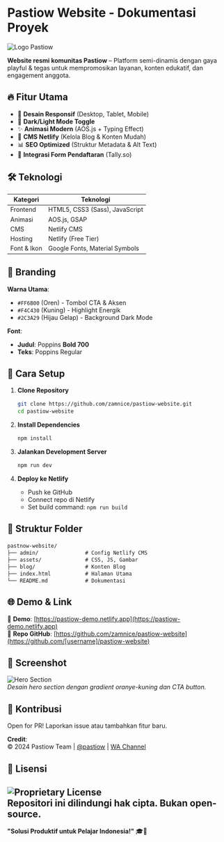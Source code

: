 # **Pastiow Website - Dokumentasi Proyek**  

![Logo Pastiow](<img src="images/logo.png" width="300" alt="Banner Pastiow">)  

**Website resmi komunitas Pastiow** – Platform semi-dinamis dengan gaya playful & tegas untuk mempromosikan layanan, konten edukatif, dan engagement anggota.  

## 🔥 **Fitur Utama**  
- 🌟 **Desain Responsif** (Desktop, Tablet, Mobile)  
- 🎨 **Dark/Light Mode Toggle**  
- ✨ **Animasi Modern** (AOS.js + Typing Effect)  
- 📝 **CMS Netlify** (Kelola Blog & Konten Mudah)  
- 📊 **SEO Optimized** (Struktur Metadata & Alt Text)  
- 📲 **Integrasi Form Pendaftaran** (Tally.so)  

## 🛠 **Teknologi**  
| **Kategori**       | **Teknologi**                     |  
|--------------------|-----------------------------------|  
| Frontend           | HTML5, CSS3 (Sass), JavaScript    |  
| Animasi            | AOS.js, GSAP                      |  
| CMS                | Netlify CMS                       |  
| Hosting            | Netlify (Free Tier)               |  
| Font & Ikon        | Google Fonts, Material Symbols    |  

## 🎨 **Branding**  
**Warna Utama**:  
- `#FF6B00` (Oren) - Tombol CTA & Aksen  
- `#F4C430` (Kuning) - Highlight Energik  
- `#2C3A29` (Hijau Gelap) - Background Dark Mode  

**Font**:  
- **Judul**: Poppins **Bold 700**  
- **Teks**: Poppins Regular  

## 🚀 **Cara Setup**  
1. **Clone Repository**  
   ```bash
   git clone https://github.com/zamnice/pastiow-website.git
   cd pastiow-website
   ```  

2. **Install Dependencies**  
   ```bash
   npm install
   ```  

3. **Jalankan Development Server**  
   ```bash
   npm run dev
   ```  

4. **Deploy ke Netlify**  
   - Push ke GitHub  
   - Connect repo di Netlify  
   - Set build command: `npm run build`  

## 📂 **Struktur Folder**  
```
pastnow-website/
├── admin/               # Config Netlify CMS
├── assets/              # CSS, JS, Gambar
├── blog/                # Konten Blog
├── index.html           # Halaman Utama
└── README.md            # Dokumentasi
```

## 🌐 **Demo & Link**  
🔗 **Demo**: [https://pastiow-demo.netlify.app](https://pastiow-demo.netlify.app)  
📂 **Repo GitHub**: [https://github.com/zamnice/pastiow-website](https://github.com/[username]/pastiow-website)  

## 📸 **Screenshot**  
![Hero Section](https://i.imgur.com/AJ3drf7.png)  
*Desain hero section dengan gradient oranye-kuning dan CTA button.*  

## 🤝 **Kontribusi**  
Open for PR! Laporkan issue atau tambahkan fitur baru.  

**Credit**:  
© 2024 Pastiow Team | [@pastiow](https://instagram.com/pastiow) | [WA Channel](https://whatsapp.com/channel/0029VbApXs0BadmTg6KYPZ3O)  

## 📜 Lisensi
![Proprietary License](https://img.shields.io/badge/License-Proprietary-red.svg)  
Repositori ini dilindungi hak cipta. **Bukan open-source**.
---  
**"Solusi Produktif untuk Pelajar Indonesia!"** 🎓🚀  
